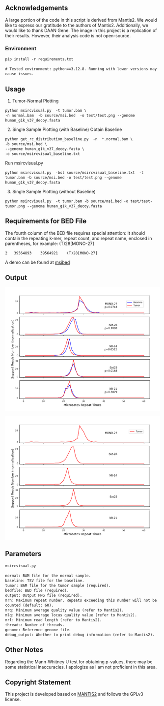 ## Acknowledgements

A large portion of the code in this script is derived from Mantis2. We would like to express our gratitude to the authors of Mantis2.
Additionally, we would like to thank DAAN Gene. The image in this project is a replication of their results. However, their analysis code is not open-source.

### Environment

```
pip install -r requirements.txt

# Tested environment: python==3.12.8. Running with lower versions may cause issues.
```

## Usage

1. Tumor-Normal Plotting

```
python msircvisual.py  -t tumor.bam \
-n normal.bam  -b source/msi.bed  -o test/test.png --genome human_g1k_v37_decoy.fasta
```

2. Single Sample Plotting (with Baseline)
   Obtain Baseline

```
python get_rc_distribution_baseline.py  -n  *.normal.bam \
-b source/msi.bed \
--genome human_g1k_v37_decoy.fasta \
-o source/msircvisual_baseline.txt
```

Run msircvisual.py

```
python msircvisual.py  -bsl source/msircvisual_baseline.txt  -t tumor.bam -b source/msi.bed -o test/test.png --genome human_g1k_v37_decoy.fasta
```

3. Single Sample Plotting (without Baseline)

```
python msircvisual.py  -t tumor.bam -b source/msi.bed -o test/test-tumor.png --genome human_g1k_v37_decoy.fasta
```

## Requirements for BED File

The fourth column of the BED file requires special attention:
It should contain the repeating k-mer, repeat count, and repeat name, enclosed in parentheses, for example: (T)28[MONO-27]

```
2	39564893	39564921	(T)28[MONO-27]
```

A demo can be found at [msibed](./source/msi.bed)

## Output

![ouput-with-baseline](./test/test.png)

![output-tumor-only](./test/test-tumor.png)

## Parameters

```
msircvisual.py

normal: BAM file for the normal sample.
baseline: TSV file for the baseline.
tumor: BAM file for the tumor sample (required).
bedfile: BED file (required).
output: Output PNG file (required).
mrn: Maximum repeat number. Repeats exceeding this number will not be counted (default: 60).
mrq: Minimum average quality value (refer to Mantis2).
mlq: Minimum average locus quality value (refer to Mantis2).
mrl: Minimum read length (refer to Mantis2).
threads: Number of threads.
genome: Reference genome file.
debug_output: Whether to print debug information (refer to Mantis2).
```

## Other Notes

Regarding the Mann-Whitney U test for obtaining p-values, there may be some statistical inaccuracies. I apologize as I am not proficient in this area.

## Copyright Statement

This project is developed based on [MANTIS2](https://github.com/nh13/MANTIS2) and follows the GPLv3 license.
